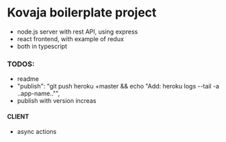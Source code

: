 # Kovaja boilerplate project
- node.js server with rest API, using express
- react frontend, with example of redux
- both in typescript

### TODOS:
- readme
- "publish": "git push heroku +master && echo \"Add: heroku logs --tail -a ..app-name..\"",
- publish with version increas

#### CLIENT
- async actions
